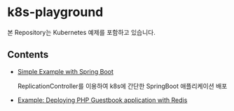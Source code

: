 # k8s-playground

본 Repository는 Kubernetes 예제를 포함하고 있습니다.

## Contents

- [Simple Example with Spring Boot](./simple-example-with-spring-boot/)

  ReplicationController를 이용하여 k8s에 간단한 SpringBoot 애플리케이션 배포

- [Example: Deploying PHP Guestbook application with Redis](./deploying-php-guestbook-application-with-redis/)
